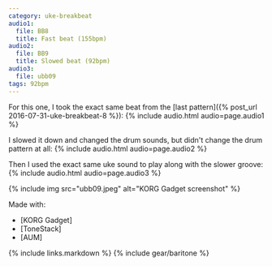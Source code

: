 ```yaml
---
category: uke-breakbeat
audio1:
  file: BB8
  title: Fast beat (155bpm)
audio2:
  file: BB9
  title: Slowed beat (92bpm)
audio3:
  file: ubb09
tags: 92bpm
---
```

For this one, I took the exact same beat from the [last pattern]({% post_url 2016-07-31-uke-breakbeat-8 %}):
{% include audio.html audio=page.audio1 %}

I slowed it down and changed the drum sounds, but didn't change the drum pattern at all:
{% include audio.html audio=page.audio2 %}

Then I used the exact same uke sound to play along with the slower groove:
{% include audio.html audio=page.audio3 %}

{% include img src="ubb09.jpeg" alt="KORG Gadget screenshot" %}

Made with:

* [KORG Gadget]
* [ToneStack]
* [AUM]

{% include links.markdown %}
{% include gear/baritone %}